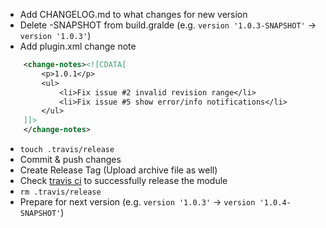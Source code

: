 * Add CHANGELOG.md to what changes for new version
* Delete -SNAPSHOT from build.gralde (e.g. `version '1.0.3-SNAPSHOT'` -> `version '1.0.3'`)
* Add plugin.xml change note
```xml
    <change-notes><![CDATA[
        <p>1.0.1</p>
        <ul>
            <li>Fix issue #2 invalid revision range</li>
            <li>Fix issue #5 show error/info notifications</li>
        </ul>
    ]]>
    </change-notes>
```
* `touch .travis/release`
* Commit & push changes
* Create Release Tag (Upload archive file as well)
* Check [travis ci](https://travis-ci.org/shiraji/intellij-plugin-with-gradle-wizard) to successfully release the module
* `rm .travis/release`
* Prepare for next version (e.g. `version '1.0.3'` -> `version '1.0.4-SNAPSHOT'`)
